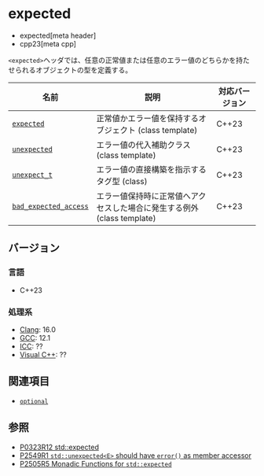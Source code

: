 # expected
* expected[meta header]
* cpp23[meta cpp]

`<expected>`ヘッダでは、任意の正常値または任意のエラー値のどちらかを持たせられるオブジェクトの型を定義する。


| 名前            | 説明           | 対応バージョン |
|-----------------|----------------|-------|
| [`expected`](expected/expected.md) | 正常値かエラー値を保持するオブジェクト (class template) | C++23 |
| [`unexpected`](expected/unexpected.md.nolink) | エラー値の代入補助クラス (class template) | C++23 |
| [`unexpect_t`](expected/unexpect_t.md.nolink) | エラー値の直接構築を指示するタグ型 (class) | C++23 |
| [`bad_expected_access`](expected/bad_expected_access.md.nolink) | エラー値保持時に正常値へアクセスした場合に発生する例外 (class template) | C++23 |


## バージョン
### 言語
- C++23

### 処理系
- [Clang](/implementation.md#clang): 16.0
- [GCC](/implementation.md#gcc): 12.1
- [ICC](/implementation.md#icc): ??
- [Visual C++](/implementation.md#visual_cpp): ??


## 関連項目
- [`optional`](optional.md)


## 参照
- [P0323R12 std::expected](https://www.open-std.org/jtc1/sc22/wg21/docs/papers/2022/p0323r12.html)
- [P2549R1 `std::unexpected<E>` should have `error()` as member accessor](https://www.open-std.org/jtc1/sc22/wg21/docs/papers/2022/p2549r1.html)
- [P2505R5 Monadic Functions for `std::expected`](https://www.open-std.org/jtc1/sc22/wg21/docs/papers/2022/p2505r5.html)
